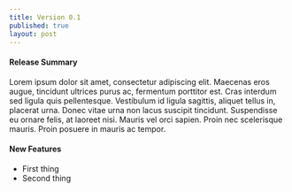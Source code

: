 ```yaml
---
title: Version 0.1
published: true
layout: post
---
```


#### Release Summary

Lorem ipsum dolor sit amet, consectetur adipiscing elit. Maecenas eros augue, tincidunt ultrices purus ac, fermentum porttitor est. Cras interdum sed ligula quis pellentesque. Vestibulum id ligula sagittis, aliquet tellus in, placerat urna. Donec vitae urna non lacus suscipit tincidunt. Suspendisse eu ornare felis, at laoreet nisi. Mauris vel orci sapien. Proin nec scelerisque mauris. Proin posuere in mauris ac tempor.

#### New Features

* First thing
* Second thing
